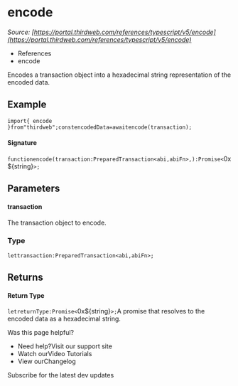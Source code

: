 # encode

*Source: [https://portal.thirdweb.com/references/typescript/v5/encode](https://portal.thirdweb.com/references/typescript/v5/encode)*

* References
* encode

Encodes a transaction object into a hexadecimal string representation of the encoded data.

## Example

`import{ encode }from"thirdweb";constencodedData=awaitencode(transaction);`
#### Signature

`functionencode(transaction:PreparedTransaction<abi,abiFn>,):Promise<`0x${string}`>;`
## Parameters

#### transaction

The transaction object to encode.

### Type

`lettransaction:PreparedTransaction<abi,abiFn>;`
## Returns

#### Return Type

`letreturnType:Promise<`0x${string}`>;`A promise that resolves to the encoded data as a hexadecimal string.

Was this page helpful?

* Need help?Visit our support site
* Watch ourVideo Tutorials
* View ourChangelog

Subscribe for the latest dev updates

